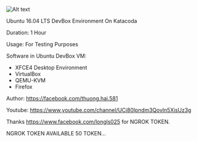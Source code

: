 ![Alt text](https://i.ibb.co/3MdzkJT/Capture.png "Screenshot")

Ubuntu 16.04 LTS DevBox Environment On Katacoda

Duration: 1 Hour

Usage: For Testing Purposes

Software in Ubuntu DevBox VM:
 - XFCE4 Desktop Environment
 - VirtualBox
 - QEMU-KVM
 - Firefox

Author: https://facebook.com/thuong.hai.581

Youtube: https://www.youtube.com/channel/UCi80Ipndm3QovIn5XisUz3g

Thanks https://www.facebook.com/longls025 for NGROK TOKEN.

NGROK TOKEN AVAILABLE 50 TOKEN...





